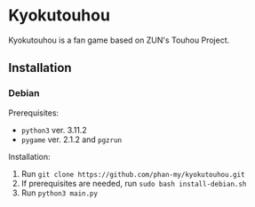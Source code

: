 # Kyokutouhou
Kyokutouhou is a fan game based on ZUN's Touhou Project.

## Installation
### Debian
Prerequisites:
* `python3` ver. 3.11.2
* `pygame` ver. 2.1.2 and `pgzrun`

Installation:
1. Run `git clone https://github.com/phan-my/kyokutouhou.git`
2. If prerequisites are needed, run `sudo bash install-debian.sh`
3. Run `python3 main.py`
